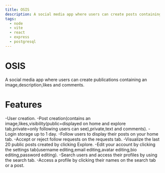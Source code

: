 ```yaml
---
title: OSIS
description: A social media app where users can create posts containing an image,description,likes and comments.
tags:
  - node
  - vite
  - react
  - express
  - postgresql
---
```


# OSIS

A social media app where users can create publications containing an image,description,likes and comments.
# Features
-User creation.
-Post creation(contains an image,likes,visibility(public=displayed on home and explore tab,private=only following users can see),private,text and comments).
-Login storage up to 1 day.
-Follow users to display their posts on your home tab.
-Accept or reject follow requests on the requests tab.
-Visualize the last 20 public posts created by clicking Explore.
-Edit your account by clicking the settings tab(username editing,email editing,avatar editing,bio editing,password editing).
-Search users and access their profiles by using the search tab.
-Access a profile by clicking their names on the search tab or a post.

